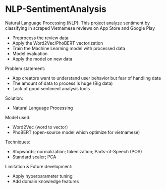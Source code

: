 # NLP-SentimentAnalysis
Natural Language Processing (NLP): This project analyze sentiment by classifying in scraped Vietnamese reviews on App Store and Google Play 
- Preprocess the review data
- Apply the Word2Vec/PhoBERT vectorization
- Train the Machine Learning model with processed data
- Model evaluation
- Apply the model on new data

Problem statement:
- App creators want to understand user behavior but fear of handling data
- The amount of data to process is huge (Big data)
- Lack of good sentiment analysis tools 

Solution:
- Natural Language Processing

Model used:
- Word2Vec (word to vector)
- PhoBERT (open-source model which optimize for vietnamese)

Techniques:
- Stopwords; normalization; tokenization; Parts-of-Speech (POS)
- Standard scaler; PCA

Limitation & Future development:
- Apply hyperparameter tuning 
- Add domain knowledge features 
